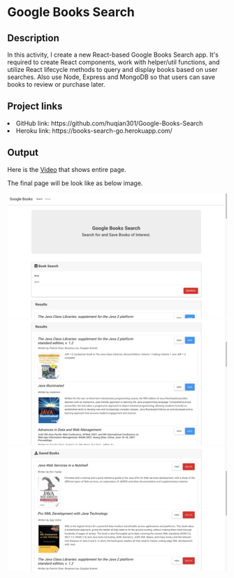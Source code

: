 # Google Books Search

## Description
In this activity, I create a new React-based Google Books Search app. It's required to create React components, work with helper/util functions, and utilize React lifecycle methods to query and display books based on user searches.  Also use Node, Express and MongoDB so that users can save books to review or purchase later.

## Project links
<li>GitHub link: https://github.com/huqian301/Google-Books-Search<br/></li>
<li>Heroku link: https://books-search-go.herokuapp.com/</li>

## Output 
Here is the [Video](https://drive.google.com/file/d/1K-Og6mIF41m1MZMQxsT1qTrKw6KGGF6-/view?usp=sharing) that shows entire page.<br>

The final page will be look like as below image.

![html screenshot](./img/search-books.png) 
![html screenshot](./img/results.png)
![html screenshot](./img/saved-books.png)





